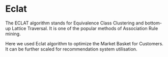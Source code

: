 # Eclat

The ECLAT algorithm stands for Equivalence Class Clustering and bottom-up Lattice Traversal.
It is one of the popular methods of Association Rule mining.

Here we used Eclat algorithm to optimize the Market Basket for Customers. It can be further scaled for recommendation system utilisation.
